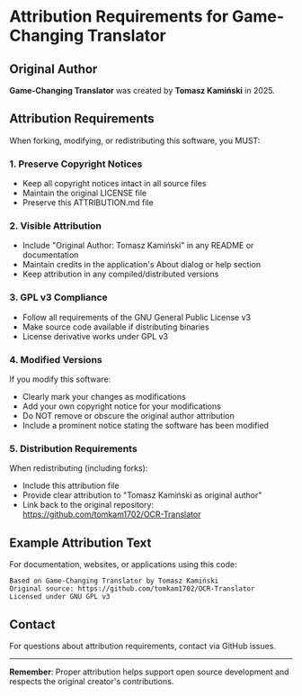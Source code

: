 # Attribution Requirements for Game-Changing Translator

## Original Author
**Game-Changing Translator** was created by **Tomasz Kamiński** in 2025.

## Attribution Requirements

When forking, modifying, or redistributing this software, you MUST:

### 1. Preserve Copyright Notices
- Keep all copyright notices intact in all source files
- Maintain the original LICENSE file
- Preserve this ATTRIBUTION.md file

### 2. Visible Attribution
- Include "Original Author: Tomasz Kamiński" in any README or documentation
- Maintain credits in the application's About dialog or help section
- Keep attribution in any compiled/distributed versions

### 3. GPL v3 Compliance
- Follow all requirements of the GNU General Public License v3
- Make source code available if distributing binaries
- License derivative works under GPL v3

### 4. Modified Versions
If you modify this software:
- Clearly mark your changes as modifications
- Add your own copyright notice for your modifications
- Do NOT remove or obscure the original author attribution
- Include a prominent notice stating the software has been modified

### 5. Distribution Requirements
When redistributing (including forks):
- Include this attribution file
- Provide clear attribution to "Tomasz Kamiński as original author"
- Link back to the original repository: https://github.com/tomkam1702/OCR-Translator

## Example Attribution Text

For documentation, websites, or applications using this code:

```
Based on Game-Changing Translator by Tomasz Kamiński
Original source: https://github.com/tomkam1702/OCR-Translator
Licensed under GNU GPL v3
```

## Contact
For questions about attribution requirements, contact via GitHub issues.

---
**Remember**: Proper attribution helps support open source development and respects the original creator's contributions.
